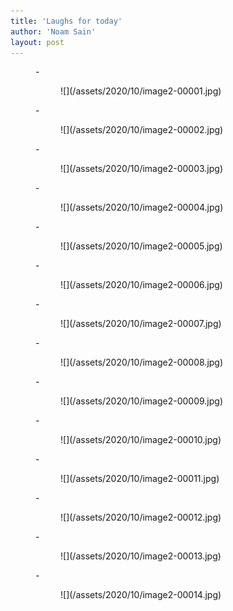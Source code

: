```yaml
---
title: 'Laughs for today'
author: 'Noam Sain'
layout: post
---
```


<figure class="wp-block-gallery columns-3 is-cropped wp-block-gallery-11 is-layout-flex">- <figure>![](/assets/2020/10/image2-00001.jpg)</figure>
- <figure>![](/assets/2020/10/image2-00002.jpg)</figure>
- <figure>![](/assets/2020/10/image2-00003.jpg)</figure>
- <figure>![](/assets/2020/10/image2-00004.jpg)</figure>
- <figure>![](/assets/2020/10/image2-00005.jpg)</figure>
- <figure>![](/assets/2020/10/image2-00006.jpg)</figure>
- <figure>![](/assets/2020/10/image2-00007.jpg)</figure>
- <figure>![](/assets/2020/10/image2-00008.jpg)</figure>
- <figure>![](/assets/2020/10/image2-00009.jpg)</figure>
- <figure>![](/assets/2020/10/image2-00010.jpg)</figure>
- <figure>![](/assets/2020/10/image2-00011.jpg)</figure>
- <figure>![](/assets/2020/10/image2-00012.jpg)</figure>
- <figure>![](/assets/2020/10/image2-00013.jpg)</figure>
- <figure>![](/assets/2020/10/image2-00014.jpg)</figure>

</figure>